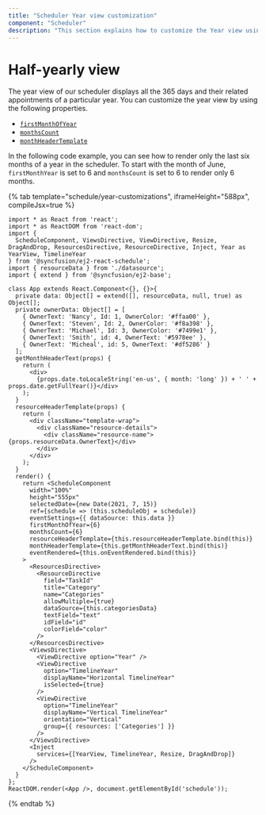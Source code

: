 ```yaml
---
title: "Scheduler Year view customization"
component: "Scheduler"
description: "This section explains how to customize the Year view using different properties in scheduler"
---
```


# Half-yearly view

The year view of our scheduler displays all the 365 days and their related appointments of a particular year. You can customize the year view by using the following properties.

* [`firstMonthOfYear`](../api/schedule#firstmonthofyear)
* [`monthsCount`](../api/schedule#monthscount)
* [`monthHeaderTemplate`](../api/schedule#monthheadertemplate)

In the following code example, you can see how to render only the last six months of a year in the scheduler. To start with the month of  June, `firstMonthYear` is set to 6 and `monthsCount` is set to 6 to render only 6 months.

{% tab template="schedule/year-customizations", iframeHeight="588px", compileJsx=true %}

```tsx
import * as React from 'react';
import * as ReactDOM from 'react-dom';
import {
  ScheduleComponent, ViewsDirective, ViewDirective, Resize, DragAndDrop, ResourcesDirective, ResourceDirective, Inject, Year as YearView, TimelineYear
} from '@syncfusion/ej2-react-schedule';
import { resourceData } from './datasource';
import { extend } from '@syncfusion/ej2-base';

class App extends React.Component<{}, {}>{
  private data: Object[] = extend([], resourceData, null, true) as Object[];
  private ownerData: Object[] = [
    { OwnerText: 'Nancy', Id: 1, OwnerColor: '#ffaa00' },
    { OwnerText: 'Steven', Id: 2, OwnerColor: '#f8a398' },
    { OwnerText: 'Michael', Id: 3, OwnerColor: '#7499e1' },
    { OwnerText: 'Smith', id: 4, OwnerText: '#5978ee' },
    { OwnerText: 'Micheal', id: 5, OwnerText: '#df5286' }
  ];
  getMonthHeaderText(props) {
    return (
      <div>
        {props.date.toLocaleString('en-us', { month: 'long' }) + ' ' + props.date.getFullYear()}</div>
    );
  }
  resourceHeaderTemplate(props) {
    return (
      <div className="template-wrap">
        <div className="resource-details">
          <div className="resource-name">{props.resourceData.OwnerText}</div>
        </div>
      </div>
    );
  }
  render() {
    return <ScheduleComponent
      width="100%"
      height="555px"
      selectedDate={new Date(2021, 7, 15)}
      ref={schedule => (this.scheduleObj = schedule)}
      eventSettings={{ dataSource: this.data }}
      firstMonthOfYear={6}
      monthsCount={6}
      resourceHeaderTemplate={this.resourceHeaderTemplate.bind(this)}
      monthHeaderTemplate={this.getMonthHeaderText.bind(this)}
      eventRendered={this.onEventRendered.bind(this)}
    >
      <ResourcesDirective>
        <ResourceDirective
          field="TaskId"
          title="Category"
          name="Categories"
          allowMultiple={true}
          dataSource={this.categoriesData}
          textField="text"
          idField="id"
          colorField="color"
        />
      </ResourcesDirective>
      <ViewsDirective>
        <ViewDirective option="Year" />
        <ViewDirective
          option="TimelineYear"
          displayName="Horizontal TimelineYear"
          isSelected={true}
        />
        <ViewDirective
          option="TimelineYear"
          displayName="Vertical TimelineYear"
          orientation="Vertical"
          group={{ resources: ['Categories'] }}
        />
      </ViewsDirective>
      <Inject
        services={[YearView, TimelineYear, Resize, DragAndDrop]}
      />
    </ScheduleComponent>
  }
};
ReactDOM.render(<App />, document.getElementById('schedule'));

```

{% endtab %}